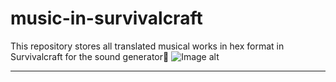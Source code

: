 # music-in-survivalcraft
This repository stores all translated musical works in hex format in Survivalcraft for the sound generator🎵
![Image alt](https://github.com/Pigeon-Ignaty/music-in-survivalcraft/raw/main}/path/image.jpg)

___
##
